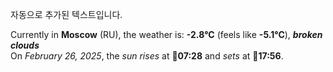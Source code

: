 
자동으로 추가된 텍스트입니다.

<!--START_SECTION:weather:moscow-->
Currently in **Moscow** (RU), the weather is: **-2.8°C** (feels like **-5.1°C**), ***broken clouds***<br/>
On *February 26, 2025*, the *sun rises* at 🌅**07:28** and *sets* at 🌇**17:56**.
<!--END_SECTION:weather-->
